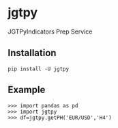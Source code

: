 

# jgtpy

JGTPyIndicators Prep Service


## Installation
```
pip install -U jgtpy
```

## Example
```
>>> import pandas as pd
>>> import jgtpy
>>> df=jgtpy.getPH('EUR/USD','H4')




